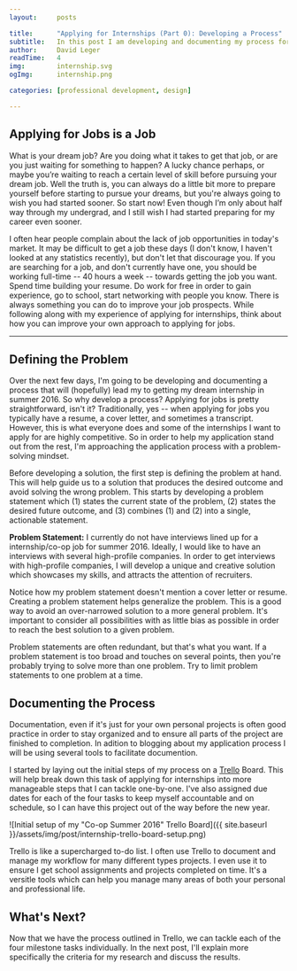 ```yaml
---
layout:     posts

title:      "Applying for Internships (Part 0): Developing a Process"
subtitle:   In this post I am developing and documenting my process for getting the internship I want in Summer 2016.
author:     David Leger
readTime:   4
img:        internship.svg
ogImg:      internship.png

categories: [professional development, design]

---
```


<style>
    .logo-img{
        box-shadow: 0 0 0 white !important;
        max-width: 400px !important;
        max-height: 150px;
    }
</style>

## Applying for Jobs is a Job

What is your dream job? Are you doing what it takes to get that job, or are you just waiting for something to happen? A lucky chance perhaps, or maybe you’re waiting to reach a certain level of skill before pursuing your dream job. Well the truth is, you can always do a little bit more to prepare yourself before starting to pursue your dreams, but you're always going to wish you had started sooner. So start now! Even though I’m only about half way through my undergrad, and I still wish I had started preparing for my career even sooner. 

I often hear people complain about the lack of job opportunities in today's market. It may be difficult to get a job these days (I don't know, I haven't looked at any statistics recently), but don't let that discourage you. If you are searching for a job, and don't currently have one, you should be working full-time -- 40 hours a week -- towards getting the job you want. Spend time building your resume. Do work for free in order to gain experience, go to school, start networking with people you know. There is always something you can do to improve your job prospects. While following along with my experience of applying for internships, think about how you can improve your own approach to applying for jobs.

***

## Defining the Problem

Over the next few days, I'm going to be developing and documenting a process that will (hopefully) lead my to getting my dream internship in summer 2016. So why develop a process? Applying for jobs is pretty straightforward, isn't it? Traditionally, yes -- when applying for jobs you typically have a resume, a cover letter, and sometimes a transcript. However, this is what everyone does and some of the internships I want to apply for are highly competitive. So in order to help my application stand out from the rest, I'm approaching the application process with a problem-solving mindset.

Before developing a solution, the first step is defining the problem at hand. This will help guide us to a solution that produces the desired outcome and avoid solving the wrong problem. This starts by developing a problem statement which (1) states the current state of the problem, (2) states the desired future outcome, and (3) combines (1) and (2) into a single, actionable statement.

**Problem Statement:** I currently do not have interviews lined up for a internship/co-op job for summer 2016. Ideally, I would like to have an interviews with several high-profile companies. In order to get interviews with high-profile companies, I will develop a unique and creative solution which showcases my skills, and attracts the attention of recruiters.

Notice how my problem statement doesn't mention a cover letter or resume. Creating a problem statement helps generalize the problem. This is a good way to avoid an over-narrowed solution to a more general problem. It's important to consider all possibilities with as little bias as possible in order to reach the best solution to a given problem.

Problem statements are often redundant, but that's what you want. If a problem statement is too broad and touches on several points, then you're probably trying to solve more than one problem. Try to limit problem statements to one problem at a time.

## Documenting the Process 

Documentation, even if it's just for your own personal projects is often good practice in order to stay organized and to ensure all parts of the project are finished to completion. In adition to blogging about my application process I will be using several tools to facilitate documention.

I started by laying out the initial steps of my process on a [Trello](http://www.trello.com/) Board. This will help break down this task of applying for internships into more manageable steps that I can tackle one-by-one. I've also assigned due dates for each of the four tasks to keep myself accountable and on schedule, so I can have this project out of the way before the new year.

![Initial setup of my "Co-op Summer 2016" Trello Board]({{ site.baseurl }}/assets/img/post/internship-trello-board-setup.png)


Trello is like a supercharged to-do list. I often use Trello to document and manage my workflow for many different types projects. I even use it to ensure I get school assignments and projects completed on time. It's a versitle tools which can help you manage many areas of both your personal and professional life. 

## What's Next?

Now that we have the process outlined in Trello, we can tackle each of the four milestone tasks individually. In the next post, I'll explain more specifically the criteria for my research and discuss the results.
